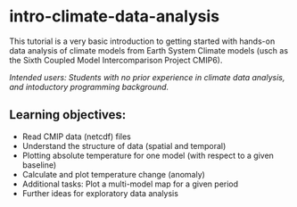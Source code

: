 # intro-climate-data-analysis

This tutorial is a very basic introduction to getting started with hands-on data analysis of climate models from Earth System Climate models (usch as the Sixth Coupled Model Intercomparison Project CMIP6).

_Intended users: Students with no prior experience in climate data analysis, and intoductory programming background._

## Learning objectives:
<ul> 
<li> Read CMIP data (netcdf) files </li>
<li> Understand the structure of data (spatial and temporal) </li>
<li> Plotting absolute temperature for one model (with respect to a given baseline)  </li>
<li> Calculate and plot temperature change (anomaly) </li>
<li> Additional tasks: Plot a multi-model map for a given period </li>
<li> Further ideas for exploratory data analysis </li>
</ul>

